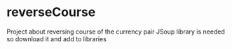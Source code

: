 # reverseCourse
Project about reversing course of the currency pair 
JSoup library is needed so download it and add to libraries 
